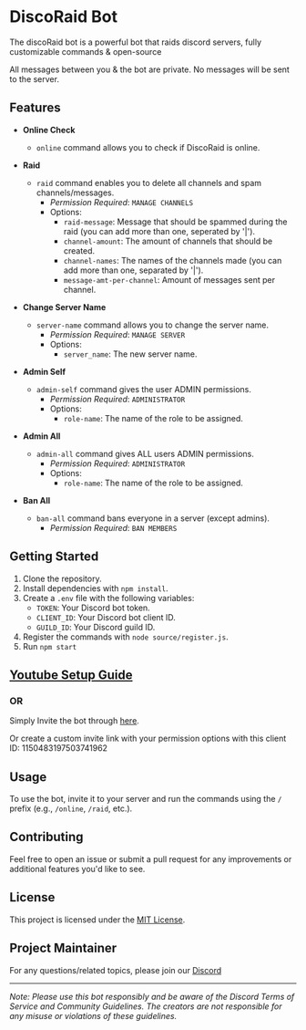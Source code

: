 # DiscoRaid Bot

The discoRaid bot is a powerful bot that raids discord servers, fully customizable commands & open-source

All messages between you & the bot are private. No messages will be sent to the server.

## Features

- **Online Check**
  - `online` command allows you to check if DiscoRaid is online.

- **Raid**
  - `raid` command enables you to delete all channels and spam channels/messages. 
    - *Permission Required*: `MANAGE CHANNELS`
    - Options:
      - `raid-message`: Message that should be spammed during the raid (you can add more than one, seperated by '|').
      - `channel-amount`: The amount of channels that should be created.
      - `channel-names`: The names of the channels made (you can add more than one, separated by '|').
      - `message-amt-per-channel`: Amount of messages sent per channel.

- **Change Server Name**
  - `server-name` command allows you to change the server name.
    - *Permission Required*: `MANAGE SERVER`
    - Options:
      - `server_name`: The new server name.

- **Admin Self**
  - `admin-self` command gives the user ADMIN permissions.
    - *Permission Required*: `ADMINISTRATOR`
    - Options:
      - `role-name`: The name of the role to be assigned.

- **Admin All**
  - `admin-all` command gives ALL users ADMIN permissions.
    - *Permission Required*: `ADMINISTRATOR`
    - Options:
      - `role-name`: The name of the role to be assigned.

- **Ban All**
  - `ban-all` command bans everyone in a server (except admins).
    - *Permission Required*: `BAN MEMBERS`

## Getting Started

1. Clone the repository.
2. Install dependencies with `npm install`.
3. Create a `.env` file with the following variables:
   - `TOKEN`: Your Discord bot token.
   - `CLIENT_ID`: Your Discord bot client ID.
   - `GUILD_ID`: Your Discord guild ID.
4. Register the commands with `node source/register.js`.
5. Run `npm start`

## [Youtube Setup Guide](https://youtu.be/dnBtzqiEKcg)

### OR

Simply Invite the bot through [here](https://discord.com/api/oauth2/authorize?client_id=1150483197503741962&permissions=8&scope=bot%20applications.commands).

Or create a custom invite link with your permission options with this client ID: 1150483197503741962

## Usage

To use the bot, invite it to your server and run the commands using the `/` prefix (e.g., `/online`, `/raid`, etc.).

## Contributing

Feel free to open an issue or submit a pull request for any improvements or additional features you'd like to see.

## License

This project is licensed under the [MIT License](LICENSE).

## Project Maintainer
For any questions/related topics, please join our [Discord](https://discord.gg/BqxtPaSh46)

---

*Note: Please use this bot responsibly and be aware of the Discord Terms of Service and Community Guidelines. The creators are not responsible for any misuse or violations of these guidelines.*

